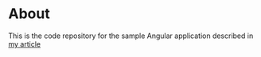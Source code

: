 # About

This is the code repository for the sample Angular application described in [my article](https://paulisaris.com/getting-started-with-angular-material---creating-a-custom-dialog-component/)
